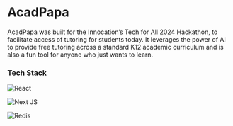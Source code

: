 # AcadPapa

AcadPapa was built for the Innocation’s Tech for All 2024 Hackathon, to facilitate access of tutoring for students today. It leverages the power of AI to provide free tutoring across a standard K12 academic curriculum and is also a fun tool for anyone who just wants to learn.
### Tech Stack

![React](https://img.shields.io/badge/react-%2320232a.svg?style=for-the-badge&logo=react&logoColor=%2361DAFB)

![Next JS](https://img.shields.io/badge/Next-black?style=for-the-badge&logo=next.js&logoColor=white)

![Redis](https://img.shields.io/badge/redis-%23DD0031.svg?style=for-the-badge&logo=redis&logoColor=white)

